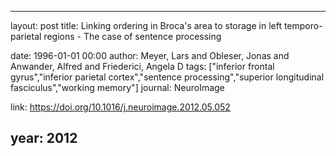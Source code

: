 ---
layout: post
title: Linking ordering in Broca's area to storage in left temporo-parietal regions - The case of sentence processing

date: 1996-01-01 00:00
author: Meyer, Lars and Obleser, Jonas and Anwander, Alfred and Friederici, Angela D
tags: ["inferior frontal gyrus","inferior parietal cortex","sentence processing","superior longitudinal fasciculus","working memory"]
journal: NeuroImage

link: https://doi.org/10.1016/j.neuroimage.2012.05.052

year: 2012
----